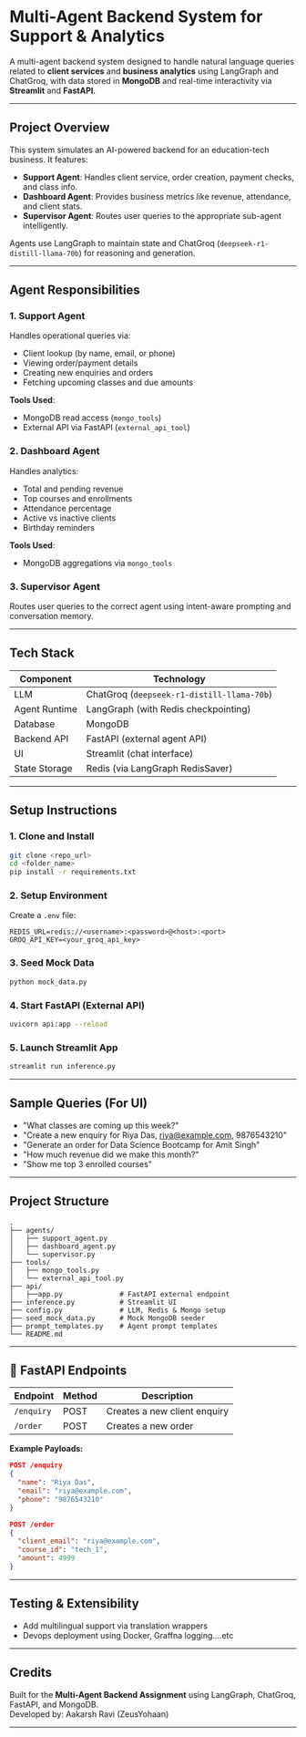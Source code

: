 
# Multi-Agent Backend System for Support & Analytics

A multi-agent backend system designed to handle natural language queries related to **client services** and **business analytics** using LangGraph and ChatGroq, with data stored in **MongoDB** and real-time interactivity via **Streamlit** and **FastAPI**.

---

## Project Overview

This system simulates an AI-powered backend for an education-tech business. It features:

- **Support Agent**: Handles client service, order creation, payment checks, and class info.
- **Dashboard Agent**: Provides business metrics like revenue, attendance, and client stats.
- **Supervisor Agent**: Routes user queries to the appropriate sub-agent intelligently.

Agents use LangGraph to maintain state and ChatGroq (`deepseek-r1-distill-llama-70b`) for reasoning and generation.

---

## Agent Responsibilities

### 1. Support Agent
Handles operational queries via:
- Client lookup (by name, email, or phone)
- Viewing order/payment details
- Creating new enquiries and orders
- Fetching upcoming classes and due amounts

**Tools Used**:
- MongoDB read access (`mongo_tools`)
- External API via FastAPI (`external_api_tool`)

### 2. Dashboard Agent
Handles analytics:
- Total and pending revenue
- Top courses and enrollments
- Attendance percentage
- Active vs inactive clients
- Birthday reminders

**Tools Used**:
- MongoDB aggregations via `mongo_tools`

### 3. Supervisor Agent
Routes user queries to the correct agent using intent-aware prompting and conversation memory.

---

## Tech Stack

| Component      | Technology                        |
|----------------|------------------------------------|
| LLM            | ChatGroq (`deepseek-r1-distill-llama-70b`) |
| Agent Runtime  | LangGraph (with Redis checkpointing) |
| Database       | MongoDB                           |
| Backend API    | FastAPI (external agent API)       |
| UI             | Streamlit (chat interface)         |
| State Storage  | Redis (via LangGraph RedisSaver)   |

---

## Setup Instructions

### 1. Clone and Install
```bash
git clone <repo_url>
cd <folder_name>
pip install -r requirements.txt
```

### 2. Setup Environment
Create a `.env` file:
```env
REDIS_URL=redis://<username>:<password>@<host>:<port>
GROQ_API_KEY=<your_groq_api_key>
```

### 3. Seed Mock Data
```bash
python mock_data.py
```

### 4. Start FastAPI (External API)
```bash
uvicorn api:app --reload
```

### 5. Launch Streamlit App
```bash
streamlit run inference.py
```

---

## Sample Queries (For UI)

- "What classes are coming up this week?"
- "Create a new enquiry for Riya Das, riya@example.com, 9876543210"
- "Generate an order for Data Science Bootcamp for Amit Singh"
- "How much revenue did we make this month?"
- "Show me top 3 enrolled courses"

---

## Project Structure

```
.
├── agents/
│   ├── support_agent.py
│   ├── dashboard_agent.py
│   └── supervisor.py
├── tools/
│   ├── mongo_tools.py
│   └── external_api_tool.py
├── api/
│   ├──app.py              # FastAPI external endpoint
├── inference.py           # Streamlit UI
├── config.py              # LLM, Redis & Mongo setup
├── seed_mock_data.py      # Mock MongoDB seeder
├── prompt_templates.py    # Agent prompt templates
└── README.md
```

---

## 🔌 FastAPI Endpoints

| Endpoint        | Method | Description               |
|-----------------|--------|---------------------------|
| `/enquiry`      | POST   | Creates a new client enquiry |
| `/order`        | POST   | Creates a new order          |

**Example Payloads:**

```json
POST /enquiry
{
  "name": "Riya Das",
  "email": "riya@example.com",
  "phone": "9876543210"
}
```

```json
POST /order
{
  "client_email": "riya@example.com",
  "course_id": "tech_1",
  "amount": 4999
}
```

---

## Testing & Extensibility

- Add multilingual support via translation wrappers
- Devops deployment using Docker, Graffna logging....etc

---

## Credits

Built for the **Multi-Agent Backend Assignment** using LangGraph, ChatGroq, FastAPI, and MongoDB.  
Developed by: Aakarsh Ravi (ZeusYohaan)

---
